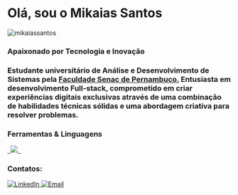 <h1 align="left">Olá, sou o Mikaias Santos</h1>
<p align="left"> 
    <img src="https://komarev.com/ghpvc/?username=mikaiassantos&label=Profile%20views&color=0e75b6&style=flat" alt="mikaiassantos" /> 
</p>

<h3 align="left">Apaixonado por Tecnologia e Inovação</h3>

<h3 align="left">Estudante universitário de Análise e Desenvolvimento de Sistemas pela  <a href="https://faculdadesenacpe.edu.br/" target="_blank">Faculdade Senac de Pernambuco.</a> Entusiasta em desenvolvimento Full-stack, comprometido em criar experiências digitais exclusivas através de uma combinação de habilidades técnicas sólidas e uma abordagem criativa para resolver problemas.</h3>

<h3 align="left">Ferramentas & Linguagens</h3>
<p align="left">
  <a href="https://skillicons.dev">
    <code> <img src="https://skillicons.dev/icons?i=figma,html,css,javascript,react,nodejs,bootstrap,python,mysql,git,github"/> </code>
    </a>
</p>



<h3 align="left">Contatos:</h3>
<p align="left">
    <a href="https://www.linkedin.com/in/mikaias-da-silva-santos-b3a5ab226/" target="_blank">
        <img alt="LinkedIn" src="https://img.shields.io/badge/LinkedIn-@mikaiassantos-blue?style=flat&logo=linkedin">
    </a>
    <a href="mailto:mikaiassantos08@gmail.com">
        <img alt="Email" src="https://img.shields.io/badge/Email-mikaiassantos28@gmail.com-blue?style=flat&logo=gmail">
    </a>
</p>





